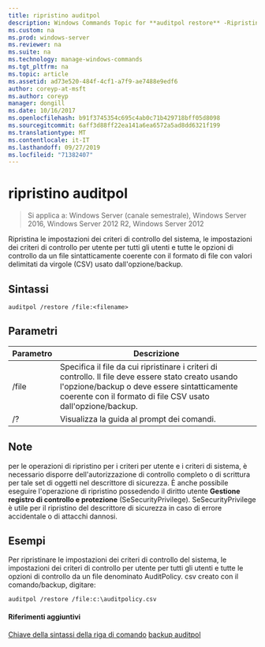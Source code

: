 ```yaml
---
title: ripristino auditpol
description: Windows Commands Topic for **auditpol restore** -Ripristina le impostazioni dei criteri di controllo del sistema, le impostazioni dei criteri di controllo per utente per tutti gli utenti e tutte le opzioni di controllo da un file sintatticamente coerente con il formato di file con valori delimitati da virgole (CSV) usato dall'opzione/backup.
ms.custom: na
ms.prod: windows-server
ms.reviewer: na
ms.suite: na
ms.technology: manage-windows-commands
ms.tgt_pltfrm: na
ms.topic: article
ms.assetid: ad73e520-484f-4cf1-a7f9-ae7488e9edf6
author: coreyp-at-msft
ms.author: coreyp
manager: dongill
ms.date: 10/16/2017
ms.openlocfilehash: b91f3745354c695c4ab0c71b429718bff05d8098
ms.sourcegitcommit: 6aff3d88ff22ea141a6ea6572a5ad8dd6321f199
ms.translationtype: MT
ms.contentlocale: it-IT
ms.lasthandoff: 09/27/2019
ms.locfileid: "71382407"
---
```

# <a name="auditpol-restore"></a>ripristino auditpol

>Si applica a: Windows Server (canale semestrale), Windows Server 2016, Windows Server 2012 R2, Windows Server 2012

Ripristina le impostazioni dei criteri di controllo del sistema, le impostazioni dei criteri di controllo per utente per tutti gli utenti e tutte le opzioni di controllo da un file sintatticamente coerente con il formato di file con valori delimitati da virgole (CSV) usato dall'opzione/backup.

## <a name="syntax"></a>Sintassi
```
auditpol /restore /file:<filename>
```
## <a name="parameters"></a>Parametri
|Parametro|Descrizione|
|-------|--------|
|/file|Specifica il file da cui ripristinare i criteri di controllo. Il file deve essere stato creato usando l'opzione/backup o deve essere sintatticamente coerente con il formato di file CSV usato dall'opzione/backup.|
|/?|Visualizza la guida al prompt dei comandi.|
## <a name="remarks"></a>Note
per le operazioni di ripristino per i criteri per utente e i criteri di sistema, è necessario disporre dell'autorizzazione di controllo completo o di scrittura per tale set di oggetti nel descrittore di sicurezza. È anche possibile eseguire l'operazione di ripristino possedendo il diritto utente **Gestione registro di controllo e protezione** (SeSecurityPrivilege). SeSecurityPrivilege è utile per il ripristino del descrittore di sicurezza in caso di errore accidentale o di attacchi dannosi.
## <a name="BKMK_examples"></a>Esempi
Per ripristinare le impostazioni dei criteri di controllo del sistema, le impostazioni dei criteri di controllo per utente per tutti gli utenti e tutte le opzioni di controllo da un file denominato AuditPolicy. csv creato con il comando/backup, digitare:
```
auditpol /restore /file:c:\auditpolicy.csv
```
#### <a name="additional-references"></a>Riferimenti aggiuntivi
[Chiave della sintassi della riga di comando](command-line-syntax-key.md)
[backup auditpol](auditpol-backup.md)
